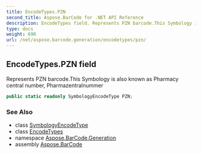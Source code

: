 ```yaml
---
title: EncodeTypes.PZN
second_title: Aspose.BarCode for .NET API Reference
description: EncodeTypes field. Represents PZN barcode.This Symbology is also known as Pharmacy central number Pharmazentralnummer
type: docs
weight: 690
url: /net/aspose.barcode.generation/encodetypes/pzn/
---
```

## EncodeTypes.PZN field

Represents PZN barcode.This Symbology is also known as Pharmacy central number, Pharmazentralnummer

```csharp
public static readonly SymbologyEncodeType PZN;
```

### See Also

* class [SymbologyEncodeType](../../symbologyencodetype/)
* class [EncodeTypes](../)
* namespace [Aspose.BarCode.Generation](../../encodetypes/)
* assembly [Aspose.BarCode](../../../)


